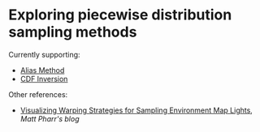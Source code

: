 # Exploring piecewise distribution sampling methods

Currently supporting:
  * [Alias Method](https://www.keithschwarz.com/darts-dice-coins/)
  * [CDF Inversion](https://www.pbr-book.org/3ed-2018/Monte_Carlo_Integration/Sampling_Random_Variables#x1-Example:Piecewise-Constant1DFunctions)

Other references:
  * [Visualizing Warping Strategies for Sampling Environment Map Lights](https://pharr.org/matt/blog/2019/06/05/visualizing-env-light-warpings), *Matt Pharr's blog*


